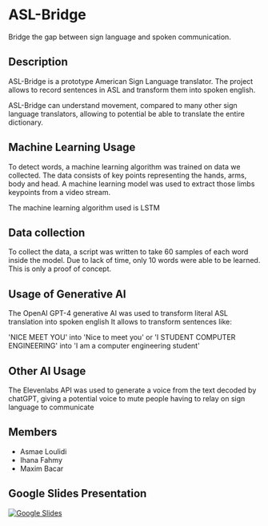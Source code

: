 # ASL-Bridge
Bridge the gap between sign language and spoken communication.

## Description

ASL-Bridge is a prototype American Sign Language translator.
The project allows to record sentences in ASL and transform them into spoken english.

ASL-Bridge can understand movement, compared to many other sign language translators, allowing to potential be able to translate the entire dictionary.


## Machine Learning Usage

To detect words, a machine learning algorithm was trained on data we collected. The data consists of key points representing the hands, arms, body and head. A machine learning model was used to extract those limbs keypoints from a video stream.

The machine learning algorithm used is LSTM

## Data collection

To collect the data, a script was written to take 60 samples of each word inside the model. Due to lack of time, only 10 words were able to be learned. This is only a proof of concept.

## Usage of Generative AI

The OpenAI GPT-4 generative AI was used to transform literal ASL translation into spoken english
It allows to transform sentences like:

'NICE MEET YOU' into 'Nice to meet you' or 'I STUDENT COMPUTER ENGINEERING' into 'I am a computer engineering student'


## Other AI Usage

The Elevenlabs API was used to generate a voice from the text decoded by chatGPT, giving a potential voice to mute people having to relay on sign language to communicate

## Members

- Asmae Loulidi
- Ihana Fahmy
- Maxim Bacar

## Google Slides Presentation
[![Google Slides](![image](https://github.com/user-attachments/assets/7d20bc0e-9bd7-4540-b887-4e2b6cdddabc)
)](https://docs.google.com/presentation/d/e/2PACX-1vSj8GB4djKmnPdvt9DNn5HWLDc4_I3yWx-Mwfdg-LWTbwnkdrAiwF0BCiAQ1XwliMOxO4khavcStFFP/embed?start=false&loop=true&delayms=5000)

